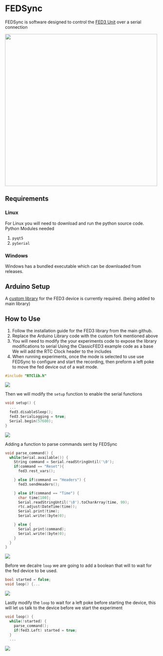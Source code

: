 # FEDSync
FEDSync is software designed to control the [FED3 Unit](https://github.com/KravitzLabDevices/FED3) over a serial connection

<img src="https://github.com/cora-reef/FEDSync/blob/master/photos/FEDSync-UI.png" width="500em">

## Requirements
### Linux
For Linux you will need to download and run the python source code. 
Python Modules needed
1. `pyqt5`
2. `pySerial`

### Windows
Windows has a bundled executable which can be downloaded from releases.


## Arduino Setup
A [custom library](https://github.com/cora-reef/FED3_library) for the FED3 device is currently required. (being added to main library)


## How to Use
1. Follow the installation guide for the FED3 library from the main github.
2. Replace the Arduino Library code with the custom fork mentioned above
3. You will need to modify the your experiments code to expose the library modifications to serial
Using the ClassicFED3 example code as a base
We will add the RTC Clock header to the includes
4. When running experiments, once the mode is selected to use use FEDSync to configure and start the recording, then preform a left poke to move the fed device out of a wait mode.

```cpp
#include "RTClib.h"
```
<img src="https://github.com/cora-reef/FEDSync/blob/master/photos/header.png" width="">

Then we will modify the `setup` function to enable the serial functions
```cpp
void setup() {
  ...
  fed3.disableSleep();
  fed3.SerialLogging = true;
  Serial.begin(57600);
}
```
<img src="https://github.com/cora-reef/FEDSync/blob/master/photos/setup.png" width="">

Adding a function to parse commands sent by FEDSync
```cpp
void parse_command() {
  while(Serial.available()) {
    String command = Serial.readStringUntil('\0');
    if(command == "Reset"){
      fed3.rest_vars();

    } else if(command == "Headers") {
      fed3.sendHeaders();

    } else if(command == "Time") {
      char time[100];
      Serial.readStringUntil('\0').toCharArray(time, 99);
      rtc.adjust(DateTime(time));
      Serial.print(time);
      Serial.write((byte)0);

    } else {
      Serial.print(command);
      Serial.write((byte)0);
    }
  }
}
```

<img src="https://github.com/cora-reef/FEDSync/blob/master/photos/parse.png" width="">


Before we decalre `loop` we are going to add a boolean that will to wait for the fed device to be used.
```cpp
bool started = false;
void loop() {...
```

<img src="https://github.com/cora-reef/FEDSync/blob/master/photos/globals.png" width="">

Lastly modify the `loop` to wait for a left poke before starting the device, this will let us talk to the device before we start the experiment
```cpp
void loop() {
  while(!started) {
    parse_command();
    if(fed3.Left) started = true;
  }
  ...
```
<img src="https://github.com/cora-reef/FEDSync/blob/master/photos/loop.png" width="">

